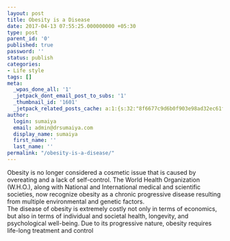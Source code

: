 ```yaml
---
layout: post
title: Obesity is a Disease
date: 2017-04-13 07:55:25.000000000 +05:30
type: post
parent_id: '0'
published: true
password: ''
status: publish
categories:
- Life style
tags: []
meta:
  _wpas_done_all: '1'
  _jetpack_dont_email_post_to_subs: '1'
  _thumbnail_id: '1601'
  _jetpack_related_posts_cache: a:1:{s:32:"8f6677c9d6b0f903e98ad32ec61f8deb";a:2:{s:7:"expires";i:1591798724;s:7:"payload";a:3:{i:0;a:1:{s:2:"id";i:1731;}i:1;a:1:{s:2:"id";i:1818;}i:2;a:1:{s:2:"id";i:1916;}}}}
author:
  login: sumaiya
  email: admin@drsumaiya.com
  display_name: sumaiya
  first_name: ''
  last_name: ''
permalink: "/obesity-is-a-disease/"
---
```

Obesity is no longer considered a cosmetic issue that is caused by overeating and a lack of self-control. The World Health Organization (W.H.O.), along with National and International medical and scientific societies, now recognize obesity as a chronic progressive disease resulting from multiple environmental and genetic factors.  
The disease of obesity is extremely costly not only in terms of economics, but also in terms of individual and societal health, longevity, and psychological well-being. Due to its progressive nature, obesity requires life-long treatment and control

